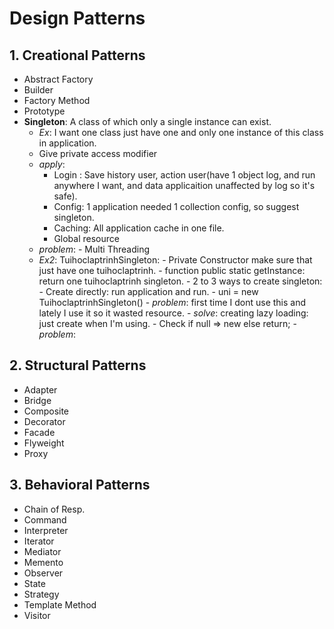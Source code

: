 # Design Patterns
## 1. Creational Patterns
- Abstract Factory
- Builder
- Factory Method
- Prototype
- **Singleton**: A class of which only a single instance can exist.
  - *Ex*: I want one class just have one and only one instance of this class in application.
  - Give private access modifier
  - *apply*:
  	- Login : Save history user, action user(have 1 object log, and run anywhere I want, and data applicaition unaffected by log so it's safe).
  	- Config: 1 application needed 1 collection config, so suggest singleton.
  	- Caching: All application cache in one file.
  	- Global resource
  - *problem*:
        - Multi Threading
  - *Ex2*: TuihoclaptrinhSingleton:
        - Private Constructor make sure that just have one tuihoclaptrinh.
        - function public static getInstance: return one tuihoclaptrinh singleton.
        - 2 to 3 ways to create singleton:
        	- Create directly: run application and run.
        		- uni = new TuihoclaptrinhSingleton()
        		- *problem*: first time I dont use this and lately I use it so it wasted resource.
        		- *solve*: creating lazy loading: just create when I'm using.
        	- Check if null => new else return;
        	- *problem*: 
## 2. Structural Patterns
- Adapter
- Bridge
- Composite
- Decorator
- Facade
- Flyweight
- Proxy
## 3. Behavioral Patterns
- Chain of Resp.
- Command
- Interpreter
- Iterator
- Mediator
- Memento
- Observer
- State
- Strategy
- Template Method
- Visitor
